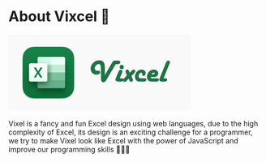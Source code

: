 
# About Vixcel 💚
![Logo](https://github.com/arminamirinasab/Vixcel/blob/main/files/img/github-logo.png?raw=true)

Vixel is a fancy and fun Excel design using web languages, due to the high complexity of Excel, its design is an exciting challenge for a programmer, we try to make Vixel look like Excel with the power of JavaScript and improve our programming skills 👩‍💻😉



